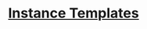 # [Instance Templates](https://szkolachmury.pl/google-cloud-platform-droga-architekta/tydzien-5-instance-groups-i-autoskalowanie/instance-templates-hands-on/)
